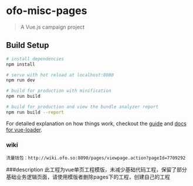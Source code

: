 # ofo-misc-pages

> A Vue.js campaign project

## Build Setup

``` bash
# install dependencies
npm install

# serve with hot reload at localhost:8080
npm run dev

# build for production with minification
npm run build

# build for production and view the bundle analyzer report
npm run build --report
```

For detailed explanation on how things work, checkout the [guide](http://vuejs-templates.github.io/webpack/) and [docs for vue-loader](http://vuejs.github.io/vue-loader).

### wiki
	流量钱包：http://wiki.ofo.so:8090/pages/viewpage.action?pageId=7709292

###description
	此工程为vue单页工程模版，未减少基础代码工程，保留了部分基础业务逻辑页面，请使用模版者删除pages下的工程，创建自己的工程

